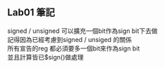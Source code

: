 ## Lab01 筆記

signed / unsigned 可以擴充一個bit作為sign bit下去做  
記得因為已經考慮到signed / unsiged 的關係   
所有宣告的reg 都必須要多一個bit來作為sign bit  
並且計算皆已$sign()做處理  
